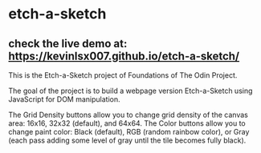 # etch-a-sketch
## check the live demo at: https://kevinlsx007.github.io/etch-a-sketch/
This is the Etch-a-Sketch project of Foundations of The Odin Project.

The goal of the project is to build a webpage version Etch-a-Sketch using JavaScript for DOM manipulation.

The Grid Density buttons allow you to change grid density of the canvas area: 16x16, 32x32 (default), and 64x64. The Color buttons allow you to change paint color: Black (default), RGB (random rainbow color), or Gray (each pass adding some level of gray until the tile becomes fully black).
